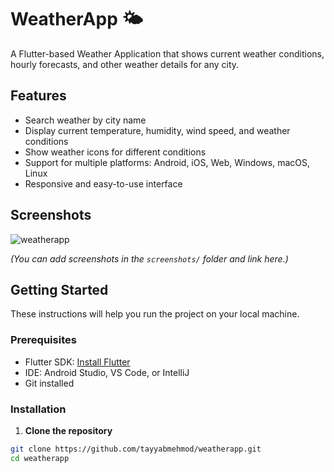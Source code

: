 # WeatherApp 🌤️

A Flutter-based Weather Application that shows current weather conditions, hourly forecasts, and other weather details for any city.

## Features

- Search weather by city name
- Display current temperature, humidity, wind speed, and weather conditions
- Show weather icons for different conditions
- Support for multiple platforms: Android, iOS, Web, Windows, macOS, Linux
- Responsive and easy-to-use interface

## Screenshots

![weatherapp](https://github.com/user-attachments/assets/3ad91f7d-d8db-4b30-992e-b21c4f7e2c4d)

*(You can add screenshots in the `screenshots/` folder and link here.)*

## Getting Started

These instructions will help you run the project on your local machine.

### Prerequisites

- Flutter SDK: [Install Flutter](https://docs.flutter.dev/get-started/install)
- IDE: Android Studio, VS Code, or IntelliJ
- Git installed

### Installation

1. **Clone the repository**
```bash
git clone https://github.com/tayyabmehmod/weatherapp.git
cd weatherapp
